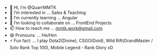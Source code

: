 - 👋 Hi, I’m @QuarrMMTK
- 👀 I’m interested in ... Sales & Teaching
- 🌱 I’m currently learning ... Angular
- 💞️ I’m looking to collaborate on ... FrontEnd Projects
- 📫 How to reach me ... mmtk.work@gmail.com
- 😄 Pronouns: ... He/Him
- ⚡ Fun fact: ... I play Dota2(Divine), CSGO(Gold), Wild Rift(GrandMaster / Solo Rank Top 100), Mobile Legend - Rank Glory xD

<!---
QuarrMMTK/QuarrMMTK is a ✨ special ✨ repository because its `README.md` (this file) appears on your GitHub profile.
You can click the Preview link to take a look at your changes.
--->
